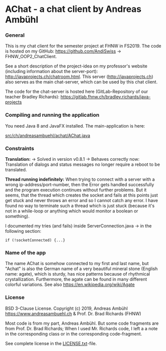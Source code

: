 # AChat - a chat client by Andreas Ambühl
### General
This is my chat client for the semester project at FHNW in FS2019. The code is hosted on my GitHub: 
https://github.com/AndiSwiss -> FHNW_OOP2_ChatClient.

See a short description of the project-idea on my professor's website (including information about the server-port):
http://javaprojects.ch/chatroom.html. This server (http://javaprojects.ch) also serves as the main chat-server,
which can be used by this chat client.

The code for the chat-server is hosted here (GitLab-Repository of our teacher Bradley Richards):
https://gitlab.fhnw.ch/bradley.richards/java-projects

### Compiling and running the application
You need Java 8 and JavaFX installed.
The main-application is here:

[src/ch/andreasambuehl/achat/AChat.java](src/ch/andreasambuehl/achat/AChat.java)

### Constraints
**Translation:** -> Solved in version v0.8.1 -> Behaves correctly now: Translation of dialogs and status messages
no longer require a reboot to be translated.

**Thread running indefinitely:** When trying to connect with a server with a wrong ip-address/port-number, then the
Error gets handled successfully and the program execution continues without further problems. But it seems, that
the thread which creates the socket and fails at this points just get stuck and never throws an error and so I cannot
catch any error. I have found no way to terminate such a thread which is just stuck (because it's not in a while-loop
or anything which would monitor a boolean or something). 

I documented my tries (and fails) inside ServerConnection.java -> in the following section:

`if (!socketConnected) {...}`

### Name of the app
The name AChat is somehow connected to my first and last name, but "Achat" is also the German name 
of a very beautiful mineral stone (English name: agate), which is sturdy, has nice patterns because of 
rhythmical crystallization. Furthermore, the agate can be found in many different colorful variations.
See also https://en.wikipedia.org/wiki/Agate

### License
BSD 3-Clause License. Copyright (c) 2019, Andreas Ambühl https://www.andreasambuehl.ch & Prof. Dr. Brad Richards (FHNW)

Most code is from my part, Andreas Ambühl. But some code fragments are from
Prof. Dr. Brad Richards; When I used Mr. Richards code, I left a a note in the
corresponding class or in the corresponding code-fragment.

See complete license in the [LICENSE.txt](LICENSE.txt)-file.
